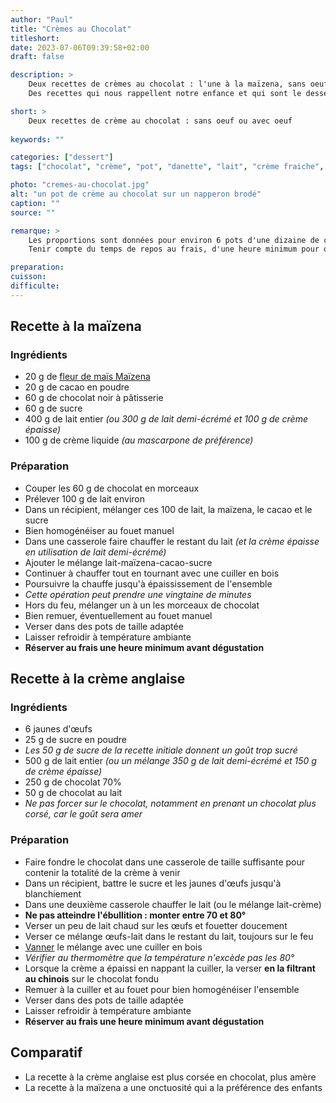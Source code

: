 ```yaml
---
author: "Paul"
title: "Crèmes au Chocolat"
titleshort:
date: 2023-07-06T09:39:58+02:00
draft: false

description: >
    Deux recettes de crèmes au chocolat : l'une à la maïzena, sans oeuf, l'autre à base de jaune d'oeuf. Avec du chocolat, bien sûr.<br>
    Des recettes qui nous rappellent notre enfance et qui sont le dessert maison idéal pour nos enfants.

short: >
    Deux recettes de crème au chocolat : sans oeuf ou avec oeuf
    
keywords: ""

categories: ["dessert"]
tags: ["chocolat", "crème", "pot", "danette", "lait", "crème fraiche", "crème mascarpone", "cacao", "oeufs", "crème anglaise", "chocolat au lait"]

photo: "cremes-au-chocolat.jpg"
alt: "un pot de crème au chocolat sur un napperon brodé"
caption: ""
source: ""

remarque: >
    Les proportions sont données pour environ 6 pots d'une dizaine de centilitres pour la crème à la maIzena, 8 pots pour la crème aux oeufs<br>
    Tenir compte du temps de repos au frais, d'une heure minimum pour que la crème prenne bien

preparation: 
cuisson: 
difficulte:
---
```


## Recette à la maïzena
### Ingrédients
- 20 g de [fleur de maïs Maïzena](https://www.maizena.fr/nos-produits.html#fleur-de-mais)
- 20 g de cacao en poudre
- 60 g de chocolat noir à pâtisserie
- 60 g de sucre
- 400 g de lait entier *(ou 300 g de lait demi-écrémé et 100 g de crème épaisse)*
- 100 g de crème liquide *(au mascarpone de préférence)*


### Préparation
- Couper les 60 g de chocolat en morceaux
- Prélever 100 g de lait environ
- Dans un récipient, mélanger ces 100 de lait, la maïzena, le cacao et le sucre
- Bien homogénéiser au fouet manuel
- Dans une casserole faire chauffer le restant du lait *(et la crème épaisse en utilisation de lait demi-écrémé)*
- Ajouter le mélange lait-maïzena-cacao-sucre
- Continuer à chauffer tout en tournant avec une cuiller en bois
- Poursuivre la chauffe jusqu'à épaississement de l'ensemble
- *Cette opération peut prendre une vingtaine de minutes*
- Hors du feu, mélanger un à un les morceaux de chocolat
- Bien remuer, éventuellement au fouet manuel
- Verser dans des pots de taille adaptée
- Laisser refroidir à température ambiante
- **Réserver au frais une heure minimum avant dégustation**

## Recette à la crème anglaise
### Ingrédients
- 6 jaunes d'&oelig;ufs
- 25 g de sucre en poudre
- *Les 50 g de sucre de la recette initiale donnent un goût trop sucré*
- 500 g de lait entier *(ou un mélange 350 g de lait demi-écrémé et 150 g de crème épaisse)*
- 250 g de chocolat 70%
- 50 g de chocolat au lait
- *Ne pas forcer sur le chocolat, notamment en prenant un chocolat plus corsé, car le goût sera amer*
### Préparation
- Faire fondre le chocolat dans une casserole de taille suffisante pour contenir la totalité de la crème à venir
- Dans un récipient, battre le sucre et les jaunes d'&oelig;ufs jusqu'à blanchiement
- Dans une deuxième casserole chauffer le lait (ou le mélange lait-crème)
- **Ne pas atteindre l'ébullition : monter entre 70 et 80°**
- Verser un peu de lait chaud sur les &oelig;ufs et fouetter doucement
- Verser ce mélange &oelig;ufs-lait dans le restant du lait, toujours sur le feu
- [Vanner](https://chefsimon.com/articles/lexique-vanner) le mélange avec une cuiller en bois
- *Vérifier au thermomètre que la température n'excède pas les 80°* 
- Lorsque la crème a épaissi en nappant la cuiller, la verser **en la filtrant au chinois** sur le chocolat fondu
- Remuer à la cuiller et au fouet pour bien homogénéiser l'ensemble
- Verser dans des pots de taille adaptée
- Laisser refroidir à température ambiante
- **Réserver au frais une heure minimum avant dégustation**

## Comparatif
- La recette à la crème anglaise est plus corsée en chocolat, plus amère
- La recette à la maïzena a une onctuosité qui a la préférence des enfants